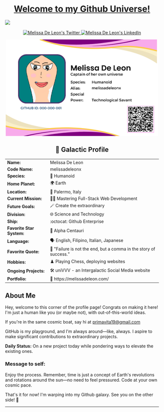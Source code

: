 <h1 align="center">
<a href="https://tech-journey-melissadeleonx.vercel.app" target="_blank">Welcome to my Github Universe!</a>
</h1>
<a href="https://raw.githubusercontent.com/melissadeleonx/melissadeleonx/main/github_cover.gif" target="_blank"><img src="https://raw.githubusercontent.com/melissadeleonx/melissadeleonx/main/github_cover.gif" /></a>

<p align="center">
  <a href="https://twitter.com/melissadeleonx">
    <img src="https://img.shields.io/badge/follow-%40melissadeleonx%203.5k+-1DA1F2?label=XTwitter&logo=twitter&style=for-the-badge&color=blue" alt="Melissa De Leon's Twitter"/>
  </a>
  <a href="https://www.linkedin.com/in/melissadeleonx/">
    <img src="https://img.shields.io/badge/LinkedIn-melissadeleonx-blue?style=for-the-badge&logo=linkedin" alt="Melissa De Leon's LinkedIn"/>
  </a>
</p>
<p align="center">
  <a href="https://raw.githubusercontent.com/melissadeleonx/melissadeleonx/main/melissadeleon-id.png">
    <img src="https://raw.githubusercontent.com/melissadeleonx/melissadeleonx/main/melissadeleon-id.png" width="500" alt="Galactic ID">
  </a>
</p>

<div align="center">
  <h2 align="center"> 🌌 Galactic Profile</h2>
  <table>
    <tr>
      <td><b>Name:</b></td>
      <td>Melissa De Leon</td>
    </tr>
    <tr>
      <td><b>Code Name:</b></td>
      <td>melissadeleonx</td>
    </tr>
    <tr>
      <td><b>Species:</b></td>
      <td>👤 Humanoid</td>
    </tr>
    <tr>
      <td><b>Home Planet:</b></td>
      <td>🌍 Earth</td>
    </tr>
    <tr>
      <td><b>Location:</b></td>
      <td>🍕 Palermo, Italy</td>
    </tr>
    <tr>
      <td><b>Current Mission:</b></td>
      <td>👩‍💻 Mastering Full-Stack Web Development</td>
    </tr>
    <tr>
      <td><b>Future Goals:</b></td>
      <td>🪄 Create the extraordinary</td>
    </tr>
    <tr>
      <td><b>Division:</b></td>
      <td>🌐 Science and Technology</td>
    </tr>
    <tr>
      <td><b>Ship:</b></td>
      <td>:octocat: Github Enterprise</td>
    </tr>
    <tr>
      <td><b>Favorite Star System:</b></td>
      <td>🌠 Alpha Centauri</td>
    </tr>
    <tr>
      <td><b>Language:</b></td>
      <td>🗣️ English, Filipino, Italian, Japanese</td>
    </tr>
    <tr>
      <td><b>Favorite Quote:</b></td>
      <td>💬 "Failure is not the end, but a comma in the story of success."</td>
    </tr>
    <tr>
      <td><b>Hobbies:</b></td>
      <td>♟️ Playing Chess, deploying websites</td>
    </tr>
    <tr>
      <td><b>Ongoing Projects:</b></td>
      <td>🛠️ uniVVV - an Intergalactic Social Media website</td>
    </tr>
    <tr>
      <td><b>Portfolio:</b></td>
      <td>📂 https://melissadeleon.com/</td>
    </tr>
  </table>
</div>

## About Me

Hey, welcome to this corner of the profile page! Congrats on making it here! I'm just a human like you (or maybe not), with out-of-this-world ideas.

If you're in the same cosmic boat, say hi at primavita19@gmail.com 

GitHub is my playground, and I'm always around—like, always. I aspire to make significant contributions to extraordinary projects.

**Daily Status:** On a new project today while pondering ways to elevate the existing ones. 

### Message to self:
Enjoy the process. Remember, time is just a concept of Earth's revolutions and rotations around the sun—no need to feel pressured. Code at your own cosmic pace. 

That's it for now! I'm warping into my Github galaxy. See you on the other side! 🚀

---

<!---
melissadeleonx/melissadeleonx is a ✨ special ✨ repository because its `README.md` (this file) appears on your GitHub profile.
You can click the Preview link to take a look at your changes.
--->
